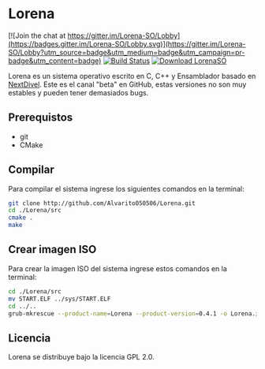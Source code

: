 # Lorena

[![Join the chat at https://gitter.im/Lorena-SO/Lobby](https://badges.gitter.im/Lorena-SO/Lobby.svg)](https://gitter.im/Lorena-SO/Lobby?utm_source=badge&utm_medium=badge&utm_campaign=pr-badge&utm_content=badge) [![Build Status](https://travis-ci.org/Alvarito050506/Lorena.svg?branch=master)](https://travis-ci.org/Alvarito050506/Lorena) [![Download LorenaSO](https://img.shields.io/sourceforge/dd/lorenaso.svg)](https://sourceforge.net/projects/lorenaso/files/latest/download)

Lorena es un sistema operativo escrito en C, C++ y Ensamblador basado en [NextDivel](https://github.com/aarroyoc/next-divel). Este es el canal "beta" en GitHub, estas versiones no son muy estables y pueden tener demasiados bugs.

## Prerequistos
* git
* CMake

## Compilar

Para compilar el sistema ingrese los siguientes comandos en la terminal:

```sh
git clone http://github.com/Alvarito050506/Lorena.git
cd ./Lorena/src
cmake .
make
```

## Crear imagen ISO

Para crear la imagen ISO del sistema ingrese estos comandos en la terminal:

```sh
cd ./Lorena/src
mv START.ELF ../sys/START.ELF
cd ../..
grub-mkrescue --product-name=Lorena --product-version=0.4.1 -o Lorena.iso Lorena
```

## Licencia

Lorena se distribuye bajo la licencia GPL 2.0.
